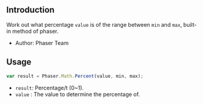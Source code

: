 ## Introduction

Work out what percentage `value` is of the range between `min` and `max`, built-in method of phaser.

- Author: Phaser Team

## Usage

```javascript
var result = Phaser.Math.Percent(value, min, max);
```

- `result`: Percentage/t (0~1).
- `value` : The value to determine the percentage of.